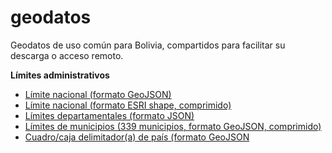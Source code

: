# geodatos
Geodatos de uso común para Bolivia, compartidos para facilitar su descarga o acceso remoto.

**Límites administrativos**
- [Límite nacional (formato GeoJSON)](bo_limite_nacional_b.geojson)
- [Límite nacional (formato ESRI shape, comprimido)](limite_nacional.zip)
- [Límites departamentales (formato JSON)](bo_lim_dpto.json)
- [Límites de municipios (339 municipios, formato GeoJSON, comprimido)](municipios_339_pob2012_ed.geojson.tar.gz)
- [Cuadro/caja delimitador(a) de país (formato GeoJSON](bol_cuadro_delimitador.geojson)
